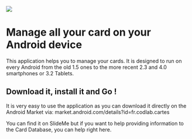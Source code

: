 <img src='http://www.codlab.eu/wp-contents/uploads/nav_overlay.png' />

# Manage all your card on your Android device #

This application helps you to manage your cards. It is designed to run on every Android from the old 1.5 ones to the more recent 2.3 and 4.0 smartphones or 3.2 Tablets.

## Download it, install it and Go ! ##

It is very easy to use the application as you can download it directly on the Android Market via:
market.android.com/details?id=fr.codlab.cartes

You can find it on SlideMe but if you want to help providing information to the Card Database, you can help right here.